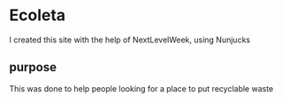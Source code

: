 # Ecoleta
I created this site with the help of NextLevelWeek, using Nunjucks
## purpose

This was done to help people looking for a place to put recyclable waste

